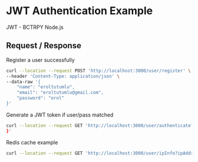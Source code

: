 
# JWT Authentication Example

JWT - BCTRPY Node.js

## Request / Response

Register a user successfully

```bash
curl --location --request POST 'http://localhost:3000/user/register' \
--header 'Content-Type: application/json' \
--data-raw '{
    "name": "eroltutumlu",
    "email": "eroltutumlu@gmail.com",
    "password": "erol"
}'
```

Generate a JWT token if user/pass matched

```bash
curl --location --request GET 'http://localhost:3000/user/authenticate?username=eroltutumlu&password=erol'
}'
```
Redis cache example

```bash
curl --location --request GET 'http://localhost:3000/user/ipInfo?ipAddress=52.178.167.109'
```

